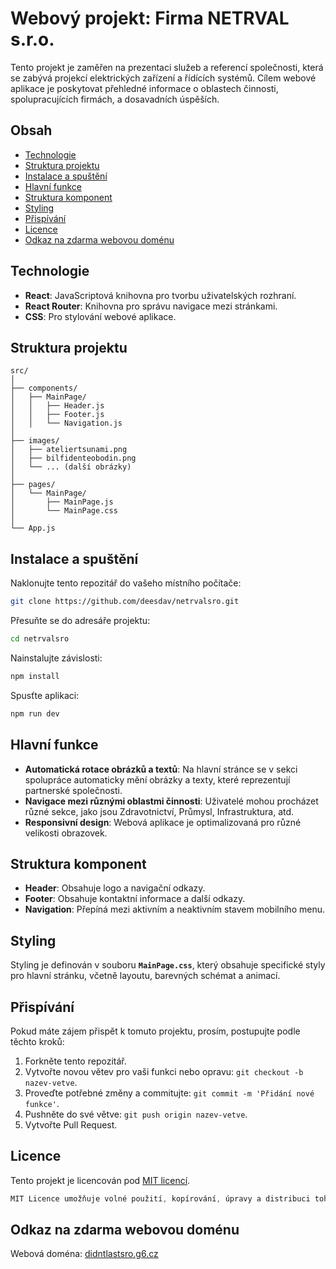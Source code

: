 # Webový projekt: Firma NETRVAL s.r.o.

Tento projekt je zaměřen na prezentaci služeb a referencí společnosti, která se zabývá projekcí elektrických zařízení a řídících systémů. Cílem webové aplikace je poskytovat přehledné informace o oblastech činnosti, spolupracujících firmách, a dosavadních úspěších.

## Obsah

- [Technologie](#technologie)
- [Struktura projektu](#struktura-projektu)
- [Instalace a spuštění](#instalace-a-spuštění)
- [Hlavní funkce](#hlavní-funkce)
- [Struktura komponent](#struktura-komponent)
- [Styling](#styling)
- [Přispívání](#přispívání)
- [Licence](#licence)
- [Odkaz na zdarma webovou doménu](#odkaz-na-zdarma-webovou-doménu)

## Technologie

- **React**: JavaScriptová knihovna pro tvorbu uživatelských rozhraní.
- **React Router**: Knihovna pro správu navigace mezi stránkami.
- **CSS**: Pro stylování webové aplikace.

## Struktura projektu

```plaintext
src/
│
├── components/
│   ├── MainPage/
│   │   ├── Header.js
│   │   ├── Footer.js
│   │   └── Navigation.js
│
├── images/
│   ├── ateliertsunami.png
│   ├── bilfidenteobodin.png
│   └── ... (další obrázky)
│
├── pages/
│   └── MainPage/
│       ├── MainPage.js
│       └── MainPage.css
│
└── App.js
```

## Instalace a spuštění

Naklonujte tento repozitář do vašeho místního počítače:

```bash
git clone https://github.com/deesdav/netrvalsro.git
```

Přesuňte se do adresáře projektu:

```bash
cd netrvalsro
```

Nainstalujte závislosti:

```bash
npm install
```

Spusťte aplikaci:

```bash
npm run dev
```

## Hlavní funkce

- **Automatická rotace obrázků a textů**: Na hlavní stránce se v sekci spolupráce automaticky mění obrázky a texty, které reprezentují partnerské společnosti.
- **Navigace mezi různými oblastmi činnosti**: Uživatelé mohou procházet různé sekce, jako jsou Zdravotnictví, Průmysl, Infrastruktura, atd.
- **Responsivní design**: Webová aplikace je optimalizovaná pro různé velikosti obrazovek.

## Struktura komponent

- **Header**: Obsahuje logo a navigační odkazy.
- **Footer**: Obsahuje kontaktní informace a další odkazy.
- **Navigation**: Přepíná mezi aktivním a neaktivním stavem mobilního menu.

## Styling

Styling je definován v souboru **`MainPage.css`**, který obsahuje specifické styly pro hlavní stránku, včetně layoutu, barevných schémat a animací.

## Přispívání

Pokud máte zájem přispět k tomuto projektu, prosím, postupujte podle těchto kroků:

1. Forkněte tento repozitář.
2. Vytvořte novou větev pro vaši funkci nebo opravu: `git checkout -b nazev-vetve`.
3. Proveďte potřebné změny a commitujte: `git commit -m 'Přidání nové funkce'`.
4. Pushněte do své větve: `git push origin nazev-vetve`.
5. Vytvořte Pull Request.

## Licence

Tento projekt je licencován pod [MIT licencí](#).

```css
MIT Licence umožňuje volné použití, kopírování, úpravy a distribuci tohoto projektu. Další podmínky jsou uvedeny v textu licence.
```

## Odkaz na zdarma webovou doménu

Webová doména: [didntlastsro.g6.cz](https://didntlastsro.g6.cz/)
